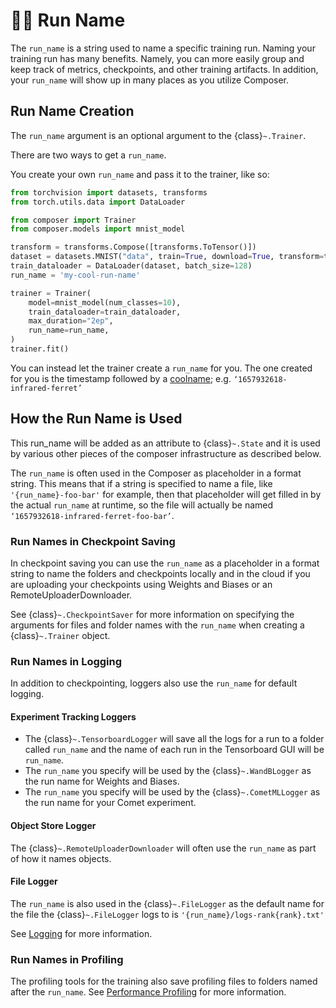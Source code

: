 # 🏃‍♀️ Run Name

The `run_name` is a string used to name a specific training run. Naming your training run has many benefits.
Namely, you can more easily group and keep track of metrics, checkpoints, and other training artifacts.
In addition, your `run_name` will show up in many places as you utilize Composer.

## Run Name Creation

The `run_name` argument is an optional argument to the  {class}`~.Trainer`.

There are two ways to get a `run_name`.

You create your own `run_name` and pass it to the trainer, like so:

<!--pytest.mark.skip-->
```python
from torchvision import datasets, transforms
from torch.utils.data import DataLoader

from composer import Trainer
from composer.models import mnist_model

transform = transforms.Compose([transforms.ToTensor()])
dataset = datasets.MNIST("data", train=True, download=True, transform=transform)
train_dataloader = DataLoader(dataset, batch_size=128)
run_name = 'my-cool-run-name'

trainer = Trainer(
    model=mnist_model(num_classes=10),
    train_dataloader=train_dataloader,
    max_duration="2ep",
    run_name=run_name,
)
trainer.fit()
```

You can instead let the trainer create a `run_name` for you. The one created for you is the timestamp followed by a [coolname](https://github.com/alexanderlukanin13/coolname); e.g. `‘1657932618-infrared-ferret’`


## How the Run Name is Used

This run_name will be added as an attribute to {class}`~.State` and it is used by various other pieces of the composer infrastructure as described below.

The `run_name` is often used in the Composer as placeholder in a format string. This means that if a string is specified to name a file, like `'{run_name}-foo-bar'` for example, then that placeholder will get filled in by the actual `run_name` at runtime, so the file will actually be named `‘1657932618-infrared-ferret-foo-bar’`.

### Run Names in Checkpoint Saving

In checkpoint saving you can use the `run_name` as a placeholder in a format string to name the folders and checkpoints locally and in the cloud if you are uploading your checkpoints using Weights and Biases or an RemoteUploaderDownloader.

See {class}`~.CheckpointSaver` for more information on specifying the arguments for files and folder names with the `run_name` when creating a {class}`~.Trainer` object.

### Run Names in Logging

In addition to checkpointing, loggers also use the `run_name` for default logging.

#### Experiment Tracking Loggers

* The {class}`~.TensorboardLogger` will save all the logs for a run to a folder called `run_name` and the name of each run in the Tensorboard GUI will be `run_name`.
* The `run_name` you specify will be used by the {class}`~.WandBLogger` as the run name for Weights and Biases.
* The `run_name` you specify will be used by the {class}`~.CometMLLogger` as the run name for your Comet experiment.

#### Object Store Logger

The {class}`~.RemoteUploaderDownloader` will often use the `run_name` as part of how it names objects.

#### File Logger

The `run_name` is also used in the {class}`~.FileLogger` as the default name for the file the {class}`~.FileLogger` logs to is `'{run_name}/logs-rank{rank}.txt'`


See [Logging](../trainer/logging.rst) for more information.

### Run Names in Profiling

The profiling tools for the training also save profiling files to folders named after the `run_name`.  See [Performance Profiling](../trainer/performance_tutorials/profiling.md) for more information.
